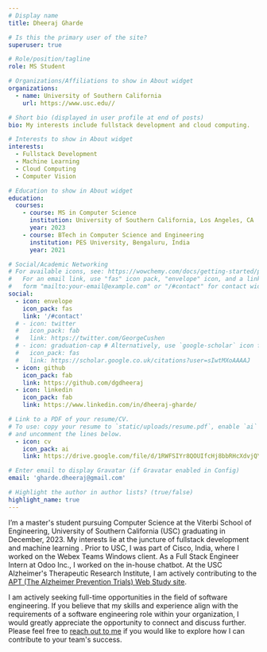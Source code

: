 ```yaml
---
# Display name
title: Dheeraj Gharde

# Is this the primary user of the site?
superuser: true

# Role/position/tagline
role: MS Student

# Organizations/Affiliations to show in About widget
organizations:
  - name: University of Southern California
    url: https://www.usc.edu//

# Short bio (displayed in user profile at end of posts)
bio: My interests include fullstack development and cloud computing.

# Interests to show in About widget
interests:
  - Fullstack Development
  - Machine Learning
  - Cloud Computing
  - Computer Vision

# Education to show in About widget
education:
  courses:
    - course: MS in Computer Science
      institution: University of Southern California, Los Angeles, CA
      year: 2023
    - course: BTech in Computer Science and Engineering
      institution: PES University, Bengaluru, India
      year: 2021

# Social/Academic Networking
# For available icons, see: https://wowchemy.com/docs/getting-started/page-builder/#icons
#   For an email link, use "fas" icon pack, "envelope" icon, and a link in the
#   form "mailto:your-email@example.com" or "/#contact" for contact widget.
social:
  - icon: envelope
    icon_pack: fas
    link: '/#contact'
  # - icon: twitter
  #   icon_pack: fab
  #   link: https://twitter.com/GeorgeCushen
  # - icon: graduation-cap # Alternatively, use `google-scholar` icon from `ai` icon pack
  #   icon_pack: fas
  #   link: https://scholar.google.co.uk/citations?user=sIwtMXoAAAAJ
  - icon: github
    icon_pack: fab
    link: https://github.com/dgdheeraj
  - icon: linkedin
    icon_pack: fab
    link: https://www.linkedin.com/in/dheeraj-gharde/

# Link to a PDF of your resume/CV.
# To use: copy your resume to `static/uploads/resume.pdf`, enable `ai` icons in `params.toml`,
# and uncomment the lines below.
  - icon: cv
    icon_pack: ai
    link: https://drive.google.com/file/d/1RWFSIYr8QOUIfcHj8bbRHcXdvjQYHk4d/view?usp=sharing

# Enter email to display Gravatar (if Gravatar enabled in Config)
email: 'gharde.dheeraj@gmail.com'

# Highlight the author in author lists? (true/false)
highlight_name: true
---
```


I’m a master's student pursuing Computer Science at the Viterbi School of Engineering, University of Southern California (USC) graduating in December, 2023. My interests lie at the juncture of fullstack development and machine learning . Prior to USC, I was part of Cisco, India, where I worked on the Webex Teams Windows client. As a Full Stack Engineer Intern at Odoo Inc., I worked on the in-house chatbot. At the USC Alzheimer's Therapeutic Research Institute, I am actively contributing to the [APT (The Alzheimer Prevention Trials) Web Study site](https://www.aptwebstudy.org/). 

I am actively seeking full-time opportunities in the field of software engineering.
If you believe that my skills and experience align with the requirements of a software engineering role within your organization, I would greatly appreciate the opportunity to connect and discuss further. Please feel free to [reach out to me](mailto:gharde.dheeraj@gmail.com) if you would like to explore how I can contribute to your team's success. 